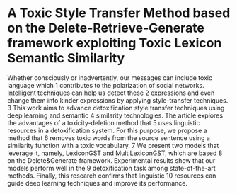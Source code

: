 # A Toxic Style Transfer Method based on the Delete-Retrieve-Generate framework exploiting Toxic Lexicon Semantic Similarity
Whether consciously or inadvertently, our messages can include toxic language which 1
contributes to the polarization of social networks. Intelligent techniques can help us detect these 2
expressions and even change them into kinder expressions by applying style-transfer techniques. 3
This work aims to advance detoxification style transfer techniques using deep learning and semantic 4
similarity technologies. The article explores the advantages of a toxicity-deletion method that 5
uses linguistic resources in a detoxification system. For this purpose, we propose a method that 6
removes toxic words from the source sentence using a similarity function with a toxic vocabulary. 7
We present two models that leverage it, namely, LexiconGST and MultiLexiconGST, which are based 8
on the Delete&Generate framework. Experimental results show that our models perform well in the 9
detoxification task among state-of-the-art methods. Finally, this research confirms that linguistic 10
resources can guide deep learning techniques and improve its performance.